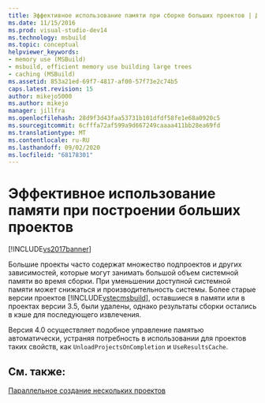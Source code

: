 ```yaml
---
title: Эффективное использование памяти при сборке больших проектов | Документы Майкрософт
ms.date: 11/15/2016
ms.prod: visual-studio-dev14
ms.technology: msbuild
ms.topic: conceptual
helpviewer_keywords:
- memory use (MSBuild)
- msbuild, efficient memory use building large trees
- caching (MSBuild)
ms.assetid: 853a21ed-69f7-4817-af00-57f73e2c74b5
caps.latest.revision: 15
author: mikejo5000
ms.author: mikejo
manager: jillfra
ms.openlocfilehash: 28d9f3d43faa53731b101dfdf58fe1e68a0920c5
ms.sourcegitcommit: 6cfffa72af599a9d667249caaaa411bb28ea69fd
ms.translationtype: MT
ms.contentlocale: ru-RU
ms.lasthandoff: 09/02/2020
ms.locfileid: "68178301"
---
```

# <a name="using-memory-efficiently-when-you-build-large-projects"></a>Эффективное использование памяти при построении больших проектов
[!INCLUDE[vs2017banner](../includes/vs2017banner.md)]

Большие проекты часто содержат множество подпроектов и других зависимостей, которые могут занимать большой объем системной памяти во время сборки. При уменьшении доступной системной памяти может снижаться и производительность системы. Более старые версии проектов [!INCLUDE[vstecmsbuild](../includes/vstecmsbuild-md.md)], оставшиеся в памяти или в проектах версии 3.5, были удалены, однако результаты сборки остались в кэше для последующего извлечения.  
  
 Версия 4.0 осуществляет подобное управление памятью автоматически, устраняя потребность в использовании для проектов таких свойств, как `UnloadProjectsOnCompletion` и `UseResultsCache`.  
  
## <a name="see-also"></a>См. также:  
 [Параллельное создание нескольких проектов](../msbuild/building-multiple-projects-in-parallel-with-msbuild.md)
